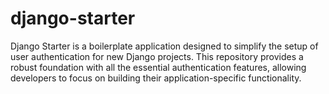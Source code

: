 # django-starter
Django Starter is a boilerplate application designed to simplify the setup of user authentication for new Django projects. This repository provides a robust foundation with all the essential authentication features, allowing developers to focus on building their application-specific functionality.
